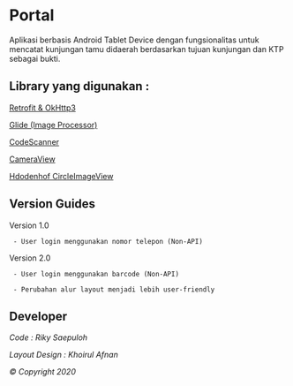 # Portal

Aplikasi berbasis Android Tablet Device dengan fungsionalitas untuk mencatat kunjungan tamu didaerah berdasarkan tujuan kunjungan dan KTP sebagai bukti.

## Library yang digunakan :

[Retrofit & OkHttp3](https://github.com/square/retrofit)

[Glide (Image Processor)](https://github.com/bumptech/glide)

[CodeScanner](https://github.com/yuriy-budiyev/code-scanner)

[CameraView](https://github.com/natario1/CameraView)

[Hdodenhof CircleImageView](https://github.com/hdodenhof/CircleImageView)


## Version Guides

Version 1.0

     - User login menggunakan nomor telepon (Non-API)

Version 2.0

     - User login menggunakan barcode (Non-API)
     
     - Perubahan alur layout menjadi lebih user-friendly

## Developer

*Code : Riky Saepuloh*

*Layout Design : Khoirul Afnan*

*&copy; Copyright 2020*
